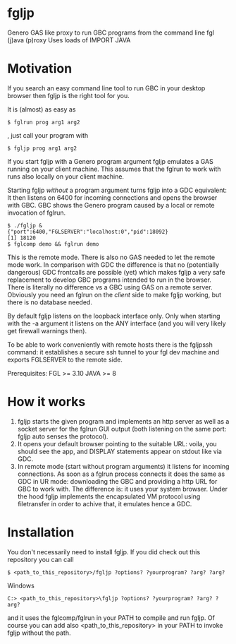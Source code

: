 # fgljp
Genero GAS like proxy to run GBC programs from the command line
fgl (j)ava (p)roxy 
Uses loads of IMPORT JAVA 

# Motivation

If you search an easy command line tool to run GBC in your desktop browser
then fgljp is the right tool for you.

It is (almost) as easy as 
```
$ fglrun prog arg1 arg2
```
, just call your program with

```
$ fgljp prog arg1 arg2
```
If you start fgljp with a Genero program argument fgljp emulates a GAS running on your client machine.
This assumes that the fglrun to work with runs also locally on your client machine.


Starting fgljp *without* a program argument turns fgljp into a GDC equivalent:
It then listens on 6400 for incoming connections and opens the browser with
GBC.
GBC shows the Genero program caused by a local or remote invocation of fglrun.

```
$ ./fgljp &
{"port":6400,"FGLSERVER":"localhost:0","pid":18092}
[1] 18120
$ fglcomp demo && fglrun demo
```

This is the remote mode. There is also no GAS needed to let the remote mode work.
In comparison with GDC the difference is that no (potentially dangerous) GDC frontcalls are possible (yet) which makes fgljp a very safe replacement to develop GBC programs intended to run in the browser.
There is literally no difference vs a GBC using GAS on a remote server.
Obviously you need an fglrun on the *client* side to make fgljp working, but there is no database needed.

By default fgljp listens on the loopback interface only.
Only when starting with the -a argument it listens on the ANY interface (and you will very likely get firewall warnings then).

To be able to work conveniently with remote hosts there is the fgljpssh command: it establishes a secure ssh tunnel to your fgl dev machine and exports FGLSERVER to the remote side.

Prerequisites:
FGL >= 3.10
JAVA >= 8


# How it works

1. fgljp starts the given program and implements an http server as well as a socket server for the fglrun GUI output (both listening on the same port: fgljp auto senses the protocol).
2. It opens your default browser pointing to the suitable URL: voila, you should see the app, and DISPLAY statements appear on stdout like via GDC.
3. In remote mode (start without program arguments) it listens for incoming connections. As soon as a fglrun process connects it does the same as GDC in UR mode: downloading the GBC and providing a http URL for GBC to work with.
The difference is: it uses your system browser.
Under the hood fgljp implements the encapsulated VM protocol using filetransfer in order to achive that,
it emulates hence a GDC.

# Installation

You don't necessarily need to install fgljp.
If you did check out this repository you can call
```
$ <path_to_this_repository>/fgljp ?options? ?yourprogram? ?arg? ?arg?
```

Windows
```
C:> <path_to_this_repository>\fgljp ?options? ?yourprogram? ?arg? ?arg?
```

and it uses the fglcomp/fglrun in your PATH to compile and run fgljp.
Of course you can add also <path_to_this_repository> in your PATH to invoke fgljp without the path.
